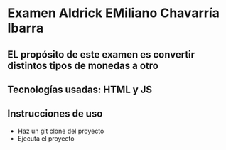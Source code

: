 # Examen Aldrick EMiliano Chavarría Ibarra

## EL propósito de este examen es convertir distintos tipos de monedas a otro

## Tecnologías usadas: HTML y JS

## Instrucciones de uso

 - Haz un git clone del proyecto
 - Ejecuta el proyecto